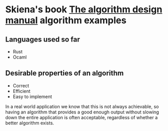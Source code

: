 # Skiena's book [The algorithm design manual](https://www.algorist.com/) algorithm examples

## Languages used so far

* Rust
* Ocaml

## Desirable properties of an algorithm

* Correct
* Efficient
* Easy to implement

In a real world application we know that this is not always
achievable, so having an algorithm that provides a good
enough output without slowing down the entire application
is often acceptable, regardless of whether a better
algorithm exists.

